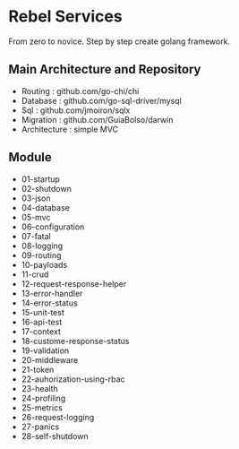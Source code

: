 # Rebel Services
From zero to novice. Step by step create golang framework.

## Main Architecture and Repository
- Routing : github.com/go-chi/chi
- Database : github.com/go-sql-driver/mysql
- Sql : github.com/jmoiron/sqlx
- Migration : github.com/GuiaBolso/darwin
- Architecture : simple MVC  

## Module
- 01-startup
- 02-shutdown
- 03-json
- 04-database
- 05-mvc
- 06-configuration
- 07-fatal
- 08-logging
- 09-routing
- 10-payloads
- 11-crud
- 12-request-response-helper
- 13-error-handler
- 14-error-status
- 15-unit-test
- 16-api-test
- 17-context
- 18-custome-response-status
- 19-validation
- 20-middleware
- 21-token
- 22-auhorization-using-rbac
- 23-health
- 24-profiling
- 25-metrics
- 26-request-logging
- 27-panics
- 28-self-shutdown